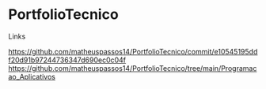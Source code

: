# PortfolioTecnico
Links

https://github.com/matheuspassos14/PortfolioTecnico/commit/e10545195ddf20d91b97244736347d690ec0c04f
https://github.com/matheuspassos14/PortfolioTecnico/tree/main/Programacao_Aplicativos

